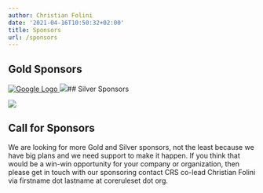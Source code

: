 ```yaml
---
author: Christian Folini
date: '2021-04-16T10:50:32+02:00'
title: Sponsors
url: /sponsors
---
```



## Gold Sponsors

[![Google Logo](/images/2022/02/google.png)](https://www.google.com)[ ](https://www.google.com)[![](/images/2024/01/usp-1.png)](https://united-security-providers.com)## Silver Sponsors

[![](/images/2024/01/Post_Logo_digital_RGB.png)](https://www.post.ch/en/about-us/responsibility/information-security-at-swiss-post)

## Call for Sponsors

We are looking for more Gold and Silver sponsors, not the least because we have big plans and we need support to make it happen. If you think that would be a win-win opportunity for your company or organization, then please get in touch with our sponsoring contact CRS co-lead Christian Folini via firstname dot lastname at coreruleset dot org.
